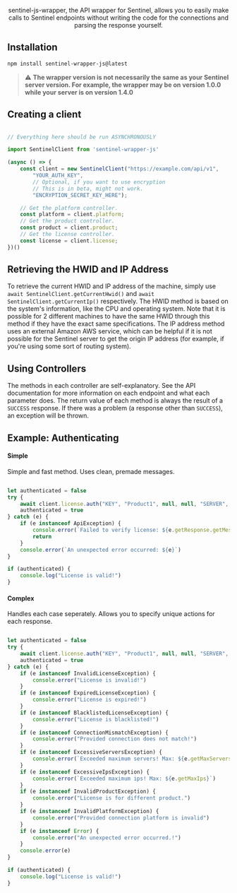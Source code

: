 <p align="center">sentinel-js-wrapper, the API wrapper for Sentinel, allows you to easily make calls to Sentinel endpoints without writing the code for the connections and parsing the response yourself.</p>

## Installation
```bash
npm install sentinel-wrapper-js@latest
```
> :warning: **The wrapper version is not necessarily the same as your Sentinel server version. For example, the wrapper may be on version 1.0.0 while your server is on version 1.4.0**

## Creating a client
```javascript

// Everything here should be run ASYNCHRONOUSLY

import SentinelClient from 'sentinel-wrapper-js'

(async () => {
    const client = new SentinelClient("https://example.com/api/v1",
        "YOUR_AUTH_KEY", 
        // Optional, if you want to use encryption
        // This is in beta, might not work.
        "ENCRYPTION_SECRET_KEY_HERE");

    // Get the platform controller.
    const platform = client.platform;
    // Get the product controller.
    const product = client.product;
    // Get the license controller.
    const license = client.license;
})()
```

## Retrieving the HWID and IP Address
To retrieve the current HWID and IP address of the machine, simply use `await SentinelClient.getCurrentHwid()` and  `await SentinelClient.getCurrentIp()` respectively.
The HWID method is based on the system's information, like the CPU and operating system. Note that it is possible for 2 different machines to have the same HWID through this method if they have the exact same specifications.
The IP address method uses an external Amazon AWS service, which can be helpful if it is not possible for the Sentinel server to get the origin IP address (for example, if you're using some sort of routing system).

## Using Controllers
The methods in each controller are self-explanatory. See the API documentation for more information on each endpoint and what each parameter does.
The return value of each method is always the result of a `SUCCESS` response. If there was a problem (a response other than `SUCCESS`), an exception will be thrown.

## Example: Authenticating
#### Simple
<p>Simple and fast method. Uses clean, premade messages.</p>

```javascript

let authenticated = false
try {
    await client.license.auth("KEY", "Product1", null, null, "SERVER", "IP")
    authenticated = true
} catch (e) {
    if (e instanceof ApiException) {
        console.error(`Failed to verify license: ${e.getResponse.getMessage}`)
        return
    }
    console.error(`An unexpected error occurred: ${e}`)
}

if (authenticated) {
    console.log("License is valid!")
}
```

#### Complex
<p>Handles each case seperately. Allows you to specify unique actions for each response.</p>

```javascript

let authenticated = false
try {
    await client.license.auth("KEY", "Product1", null, null, "SERVER", "IP")
    authenticated = true
} catch (e) {
    if (e instanceof InvalidLicenseException) {
        console.error("License is invalid!")
    }
    if (e instanceof ExpiredLicenseException) {
        console.error("License is expired!")
    }
    if (e instanceof BlacklistedLicenseException) {
        console.error("License is blacklisted!")
    }
    if (e instanceof ConnectionMismatchException) {
        console.error("Provided connection does not match!")
    }
    if (e instanceof ExcessiveServersException) {
        console.error(`Exceeded maximum servers! Max: ${e.getMaxServers}`)
    }
    if (e instanceof ExcessiveIpsException) {
        console.error(`Exceeded maximum ips! Max: ${e.getMaxIps}`)
    }
    if (e instanceof InvalidProductException) {
        console.error("License is for different product.")
    }
    if (e instanceof InvalidPlatformException) {
        console.error("Provided connection platform is invalid")
    }
    if (e instanceof Error) {
        console.error("An unexpected error occurred.!")
    }
    console.error(e)
}

if (authenticated) {
    console.log("License is valid!")
}
```
    
